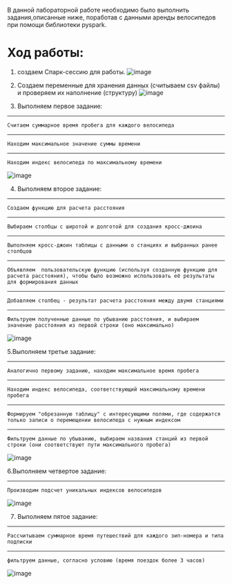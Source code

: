 В данной лабораторной работе необходимо было выполнить задания,описанные ниже, поработав с данными аренды велосипедов при помощи библиотеки pyspark.

# Ход работы:
1. создаем Спарк-сессию для работы.
![image](https://github.com/Kusakina/Big_Data/assets/74459357/18d1f9af-a770-4861-8b86-ae5eff402e2a)

2. Создаем переменные для хранения данных (считываем csv файлы) и проверяем их наполнение (структуру)
![image](https://github.com/Kusakina/Big_Data/assets/74459357/fe66c3f7-fec8-4772-9393-d5c63c995f42)

3. Выполняем первое задание:
  ***
    Считаем суммарное время пробега для каждого велосипеда
  ***
    Находим максимальное значение суммы времени
  ***
    Находим индекс велосипеда по максимальному времени

![image](https://github.com/Kusakina/Big_Data/assets/74459357/d9fa0635-0bba-4594-9b27-2198a8d6597f)


4.  Выполняем второе задание:
  ***
    Создаем функцию для расчета расстояния
  ***
    Выбираем столбцы с широтой и долготой для создания кросс-джоина
  ***
    Выполняем кросс-джоин таблицы с данными о станциях и выбранных ранее столбцов
  ***
    Объявляем  пользовательскую функцию (используя созданную функцию для расчета расстояния), чтобы было возможно использовать её результаты для формирования данных
  ***
    Добавляем столбец - результат расчета расстояния между двумя станциями 
  ***
    Фильтруем полученные данные по убыванию расстояния, и выбираем значение расстояния из первой строки (оно максимально)

![image](https://github.com/Kusakina/Big_Data/assets/74459357/be4d95f1-5b84-459b-a8f5-3d9ed131017c)

5.Выполняем третье задание:
  ***
    Аналогично первому заданию, находим максимальное время пробега
  ***
    Находим индекс велосипеда, соответствующий максимальному времени пробега
  ***
    Формируем "обрезанную таблицу" с интересующими полями, где содержатся только записи о перемещении велосипеда с нужным индексом
  ***
    Фильтруем данные по убыванию, выбираем названия станций из первой строки (они соответствуют пути максимального пробега)

  ![image](https://github.com/Kusakina/Big_Data/assets/74459357/edadece7-11f3-4962-a0d7-8efddb681341)

    
6.Выполняем четвертое задание:
  ***
    Производим подсчет уникальных индексов велосипедов

![image](https://github.com/Kusakina/Big_Data/assets/74459357/83064036-39a2-43ca-9fc8-cf737962a15d)


7. Выполняем пятое задание:
  ***
    Рассчитываем суммарное время путешествий для каждого зип-номера и типа подписки
  ***
    фильтруем данные, согласно условию (время поездок более 3 часов)

  
   ![image](https://github.com/Kusakina/Big_Data/assets/74459357/b015ebdc-289c-4453-9fab-669baa75c490)


